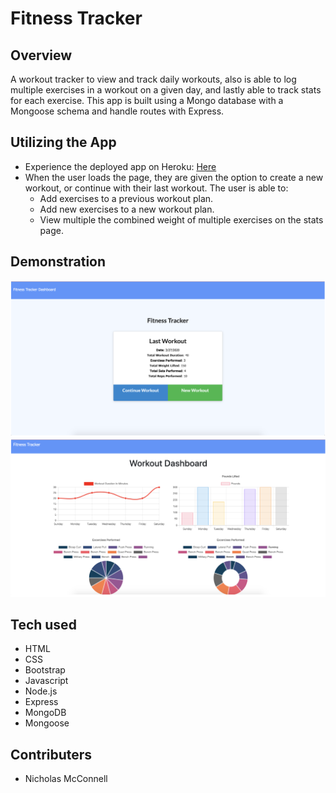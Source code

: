 # Fitness Tracker

## Overview

A workout tracker to view and track daily workouts, also is able to log multiple exercises in a workout on a given day, and lastly able to track stats for each exercise. This app is built using a Mongo database with a Mongoose schema and handle routes with Express.

## Utilizing the App

- Experience the deployed app on Heroku: [Here](https://nmcconnell-fitnesstracker.herokuapp.com/ "Here")
- When the user loads the page, they are given the option to create a new workout, or continue with their last workout. The user is able to:
  - Add exercises to a previous workout plan.
  - Add new exercises to a new workout plan.
  - View multiple the combined weight of multiple exercises on the stats page.

## Demonstration
![homepage](public/img/homepage.png "homepage")
![stats](public/img/stats.png "stats")


## Tech used

- HTML
- CSS
- Bootstrap
- Javascript
- Node.js
- Express
- MongoDB
- Mongoose

## Contributers

- Nicholas McConnell
